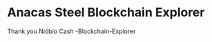 # Anacas Steel Blockchain Explorer
Thank you Nióbio Cash -Blockchain-Explorer
<!---
Block explorer for Nióbio Cash CryptoNote based cryptocurrency.

#### Installation

1) It takes data from daemon niobiod. It should be accessible from the Internet. Run niobiod with open port as follows:
```bash
./niobiod --restricted-rpc --enable-cors=* --enable-blockchain-indexes --rpc-bind-ip=0.0.0.0 --rpc-bind-port=32348
```
2) Just upload to your website and change 'api' variable in config.js to point to your daemon.
--->
